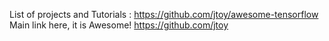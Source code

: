

List of projects and Tutorials : https://github.com/jtoy/awesome-tensorflow
Main link here, it is Awesome! https://github.com/jtoy

